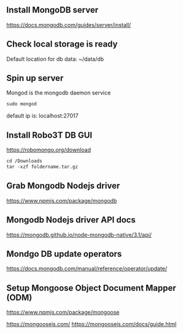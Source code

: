 ## Install MongoDB server

https://docs.mongodb.com/guides/server/install/

## Check local storage is ready

Default location for db data:
~/data/db

## Spin up server

Mongod is the mongodb daemon service

```html
sudo mongod
```
default ip is:
localhost:27017

## Install Robo3T DB GUI
https://robomongo.org/download

```html
cd /Downloads
tar -xzf foldername.tar.gz
```
## Grab Mongodb Nodejs driver
https://www.npmjs.com/package/mongodb

## Mongodb Nodejs driver API docs
https://mongodb.github.io/node-mongodb-native/3.1/api/

## Mondgo DB update operators
https://docs.mongodb.com/manual/reference/operator/update/

## Setup Mongoose Object Document Mapper (ODM)
https://www.npmjs.com/package/mongoose

https://mongoosejs.com/
https://mongoosejs.com/docs/guide.html

